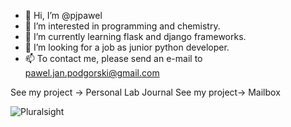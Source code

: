 - 👋 Hi, I’m @pjpawel
- 👀 I’m interested in programming and chemistry.
- 🌱 I’m currently learning flask and django frameworks.
- 💞️ I’m looking for a job as junior python developer.
- 📫 To contact me, please send an e-mail to pawel.jan.podgorski@gmail.com

See my project -> Personal Lab Journal
See my project-> Mailbox

![Pluralsight](https://user-images.githubusercontent.com/4069624/132944380-ee5b242c-e9c4-4d16-a90c-774a7b78c449.JPG)


